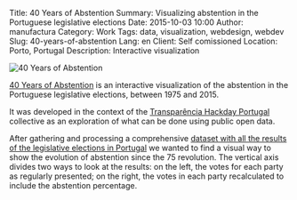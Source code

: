 Title: 40 Years of Abstention
Summary: Visualizing abstention in the Portuguese legislative elections
Date: 2015-10-03 10:00
Author: manufactura
Category: Work
Tags: data, visualization, webdesign, webdev
Slug: 40-years-of-abstention
Lang: en
Client: Self comissioned
Location: Porto, Portugal
Description: Interactive visualization

![40 Years of Abstention]({filename}/media/work/40-Anos-de-Abstencao.png)

[40 Years of Abstention](https://tmmv.github.io/abstencao) is an interactive visualization
of the abstention in the Portuguese legislative elections, between 1975 and 2015.

It was developed in the context of the [Transparência Hackday Portugal](http://transparenciahackday.org) collective as an exploration of what can be done using public open data.

After gathering and processing a comprehensive [dataset with all the results of the legislative elections in Portugal](http://centraldedados.pt/eleicoes-legislativas) we wanted to find a visual way to show the evolution of abstention 
since the 75 revolution. The vertical axis divides two ways to look at the results: on the left, the votes for each party as regularly presented; on the right, the votes in each party recalculated to include the abstention percentage.
